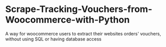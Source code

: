 # Scrape-Tracking-Vouchers-from-Woocommerce-with-Python
A way for woocommerce users to extract their websites orders' vouchers, without using SQL or having database access
